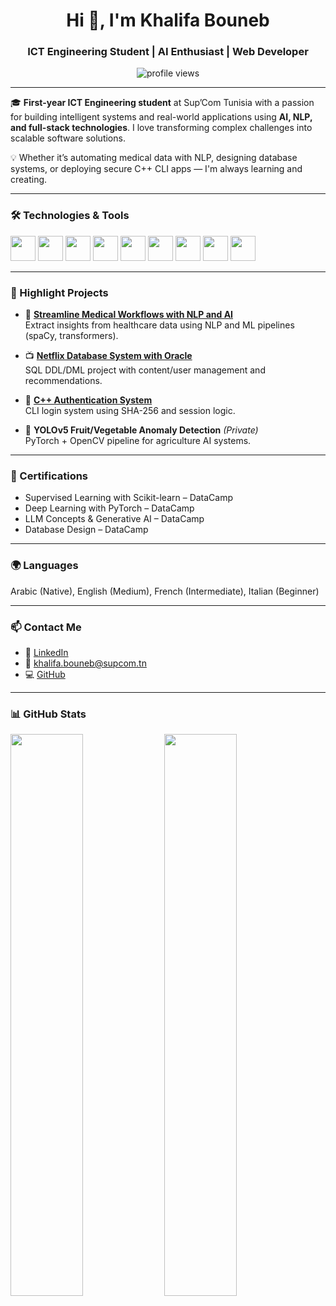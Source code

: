 <h1 align="center">Hi 👋, I'm Khalifa Bouneb</h1>
<h3 align="center">ICT Engineering Student | AI Enthusiast | Web Developer</h3>

<p align="center">
  <img src="https://komarev.com/ghpvc/?username=Khalifa-Bouneb&label=Profile%20views&color=0e75b6&style=flat" alt="profile views" />
</p>

---

🎓 **First-year ICT Engineering student** at Sup’Com Tunisia with a passion for building intelligent systems and real-world applications using **AI, NLP, and full-stack technologies**. I love transforming complex challenges into scalable software solutions.

💡 Whether it’s automating medical data with NLP, designing database systems, or deploying secure C++ CLI apps — I'm always learning and creating.

---

### 🛠️ Technologies & Tools

<p align="left">
  <img src="https://cdn.jsdelivr.net/gh/devicons/devicon/icons/python/python-original.svg" width="40" height="40"/>
  <img src="https://cdn.jsdelivr.net/gh/devicons/devicon/icons/cplusplus/cplusplus-original.svg" width="40" height="40"/>
  <img src="https://cdn.jsdelivr.net/gh/devicons/devicon/icons/javascript/javascript-original.svg" width="40" height="40"/>
  <img src="https://cdn.jsdelivr.net/gh/devicons/devicon/icons/html5/html5-original.svg" width="40" height="40"/>
  <img src="https://cdn.jsdelivr.net/gh/devicons/devicon/icons/css3/css3-original.svg" width="40" height="40"/>
  <img src="https://cdn.jsdelivr.net/gh/devicons/devicon/icons/oracle/oracle-original.svg" width="40" height="40"/>
  <img src="https://cdn.jsdelivr.net/gh/devicons/devicon/icons/mysql/mysql-original.svg" width="40" height="40"/>
  <img src="https://cdn.jsdelivr.net/gh/devicons/devicon/icons/docker/docker-original.svg" width="40" height="40"/>
  <img src="https://cdn.jsdelivr.net/gh/devicons/devicon/icons/pytorch/pytorch-original.svg" width="40" height="40"/>
</p>

---

### 📌 Highlight Projects

- 🏥 **[Streamline Medical Workflows with NLP and AI](https://github.com/Khalifa-Bouneb/Streamline-Medical-Workflows-with-NLP-and-AI)**  
  Extract insights from healthcare data using NLP and ML pipelines (spaCy, transformers).

- 📺 **[Netflix Database System with Oracle](https://github.com/Khalifa-Bouneb/Netflix-Database)**  
  SQL DDL/DML project with content/user management and recommendations.

- 🔐 **[C++ Authentication System](https://github.com/Khalifa-Bouneb/Simple-Authentication-System-in-C)**  
  CLI login system using SHA-256 and session logic.

- 🍅 **YOLOv5 Fruit/Vegetable Anomaly Detection** *(Private)*  
  PyTorch + OpenCV pipeline for agriculture AI systems.

---

### 📜 Certifications

- Supervised Learning with Scikit-learn – DataCamp  
- Deep Learning with PyTorch – DataCamp  
- LLM Concepts & Generative AI – DataCamp  
- Database Design – DataCamp

---

### 🌍 Languages

Arabic (Native), English (Medium), French (Intermediate), Italian (Beginner)

---

### 📫 Contact Me

- 💼 [LinkedIn](https://www.linkedin.com/in/khalifa-bouneb-16b55a327/)
- 📧 khalifa.bouneb@supcom.tn
- 💻 [GitHub](https://github.com/Khalifa-Bouneb)

---

### 📊 GitHub Stats

<p align="left">
  <img src="https://github-readme-stats.vercel.app/api?username=Khalifa-Bouneb&show_icons=true&theme=tokyonight" width="48%" />
  <img src="https://github-readme-stats.vercel.app/api/top-langs/?username=Khalifa-Bouneb&layout=compact&theme=tokyonight" width="48%" />
</p>
